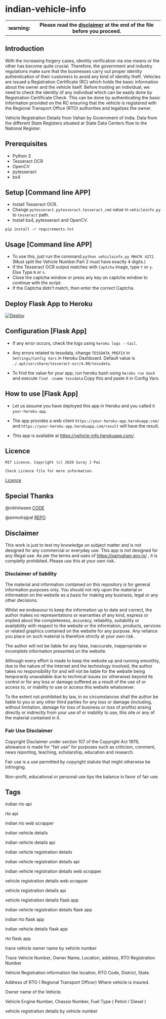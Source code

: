 # indian-vehicle-info

<meta name="title" content="indian-vehicle-info">
<meta name="google-site-verification" content="5RwvfxhskLEn5yvG-pb1wefMTa_W03rH9JfpljAT0U0" />
<meta name="description" content="Trace Vehicle Number, Owner Name, Location, address, RTO Registration Number.Vehicle Registration information like location, RTO Code, District, State.">
<meta name="keywords" content="indian rto api,rto api,indian rto web scrapper,indian vehicle details,indian vehicle details api,indian vehicle registration details,indian vehicle registration details api,indian vehicle registration details web scrapper,vehicle registration details web scrapper,vehicle registration details api,vehicle registration details flask app,indian vehicle registration details flask app,indian rto flask app,indian vehicle details flask app,rto flask app">
<meta name="robots" content="index, follow">
<meta http-equiv="Content-Type" content="text/html; charset=utf-8">
<meta name="language" content="English">
<meta name="revisit-after" content="1 day">
<meta name="author" content="fatalcoder524">

<table>
  <tr>
    <th> :warning: </th>
    <th>Please read the <a href="#disclaimer">disclaimer</a> at the end of the file before you proceed.</th>
  </tr>
</table>

## Introduction

With the increasing forgery cases, identity verification via one means or the other has become quite crucial. Therefore, the government and industry regulations make sure that the businesses carry out proper identity authentication of their customers to avoid any kind of identity theft. Vehicles are issued a Registration Certificate (RC) which holds the basic information about the owner and the vehicle itself. Before trusting an individual, we need to check the identity of any individual which can be easily done by Registration Certificate Check. This can be done by authenticating the basic information provided on the RC ensuring that the vehicle is registered with the Regional Transport Office (RTO) authorities and legalizes the owner.

Vehicle Registration Details from Vahan by Government of India. Data from the different State Registers situated at State Data Centers flow to the National Register.

## Prerequisites

* Python 3
* Tesseract OCR
* OpenCV
* pytesseract
* bs4

## Setup [Command line APP]

* Install Tesseract OCR.
* Change `pytesseract.pytesseract.tesseract_cmd` value in `vehicleinfo.py` to `tesseract` path.
* Install bs4, pytesseract and OpenCV.
```
pip install -r requirements.txt
```

## Usage [Command line APP]

* To use this, just run the command `python vehicleinfo.py MH47K 4272`.(Must split the Vehicle Number.Part 2 must have exactly 4 digits.)
* If the Tesseract OCR output matches with `Captcha` image, type `Y` or `y`. Else Type `N` or `n`. 
* Close the captcha window or press any key on captcha window to continue with the script.
* If the Captcha didn't match, then enter the correct Captcha.

## Deploy Flask App to Heroku

[![Deploy](https://www.herokucdn.com/deploy/button.png)](https://heroku.com/deploy)

## Configuration [Flask App]

* If any error occurs, check the logs using `heroku logs --tail`.

* Any errors related to tessdata, change `TESSDATA_PREFIX` in `Settings/Config Vars` in Heroku Dashboard. Default value is `./.apt/usr/share/tesseract-ocr/4.00/tessdata`. 

* To find the value for your app, run heroku bash using `heroku run bash` and execute `find -iname tessdata`.Copy this and paste it in Config Vars.

## How to use [Flask App]
* Let us assume you have deployed this app in Heroku and you called it `your-heroku-app`.

* The app provides a web client `https://your-heroku-app.herokuapp.com/` and `https://your-heroku-app.herokuapp.com/result` will have the result.

* This app is available at https://vehicle-info.herokuapp.com/.

## Licence
```
MIT Licence. Copyright (c) 2020 Suraj J Pai

Check Licence file for more information.
```
[Licence](LICENCE)

## Special Thanks

@nikhilweee [CODE](https://gist.github.com/nikhilweee/9efd9731880104dd00ecf2ed8effacc5)

@anmolrajpal [REPO](https://github.com/anmolrajpal/vehicle-info)

## Disclaimer

This work is just to test my knowledge on subject matter and is not designed for any commercial or everyday use. This app is not designed for any illegal use. As per the terms and uses of https://parivahan.gov.in/ , it is completly prohibited. Please use this at your own risk.

### Disclaimer of liability

The material and information contained on this repository is for general information purposes only. You should not rely upon the material or information on the website as a basis for making any business, legal or any other decisions.

Whilst we endeavour to keep the information up to date and correct, the author makes no representations or warranties of any kind, express or implied about the completeness, accuracy, reliability, suitability or availability with respect to the website or the information, products, services or related graphics contained on the website for any purpose. Any reliance you place on such material is therefore strictly at your own risk.

The author will not be liable for any false, inaccurate, inappropriate or incomplete information presented on the website.

Although every effort is made to keep the website up and running smoothly, due to the nature of the Internet and the technology involved, the author takes no responsibility for and will not be liable for the website being temporarily unavailable due to technical issues (or otherwise) beyond its control or for any loss or damage suffered as a result of the use of or access to, or inability to use or access this website whatsoever.

To the extent not prohibited by law, in no circumstances shall the author be liable to you or any other third parties for any loss or damage (including, without limitation, damage for loss of business or loss of profits) arising directly or indirectly from your use of or inability to use, this site or any of the material contained in it.

### Fair Use Disclaimer

Copyright Disclaimer under section 107 of the Copyright Act 1976, allowance is made for “fair use” for purposes such as criticism, comment, news reporting, teaching, scholarship, education and research.

Fair use is a use permitted by copyright statute that might otherwise be infringing. 

Non-profit, educational or personal use tips the balance in favor of fair use. 

## Tags

indian rto api

rto api

indian rto web scrapper

indian vehicle details

indian vehicle details api

indian vehicle registration details

indian vehicle registration details api

indian vehicle registration details web scrapper

vehicle registration details web scrapper

vehicle registration details api

vehicle registration details flask app

indian vehicle registration details flask app

indian rto flask app

indian vehicle details flask app

rto flask app

trace vehicle owner name by vehicle number

Trace Vehicle Number, Owner Name, Location, address, RTO Registration Number

Vehicle Registration information like location, RTO Code, District, State.

Address of RTO ( Regional Transport Officer) Where vehicle is insured.

Owner name of the Vehicle.

Vehicle Engine Number, Chassis Number, Fuel Type ( Petrol / Diesel )

vehicle registration details by vehicle number
